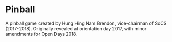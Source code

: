 # Pinball
A pinball game created by Hung Hing Nam Brendon, vice-chairman of SoCS (2017-2018). Originally revealed at orientation day 2017, with minor amendments for Open Days 2018.
